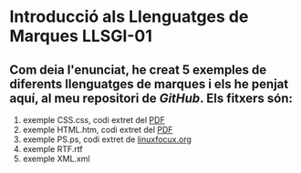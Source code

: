 # Introducció als Llenguatges de Marques LLSGI-01
Com deia l'enunciat, he creat 5 exemples de diferents __llenguatges de marques__ i els he penjat aquí, al meu repositori de **_GitHub_**.
Els fitxers són:
----

1. exemple CSS.css, codi extret del [PDF][pdf]
2. exemple HTML.htm, codi extret del [PDF][pdf]
3. exemple PS.ps, codi extret de [linuxfocux.org][linuxfocux.org]
4. exemple RTF.rtf
5. exemple XML.xml

[pdf]: http://fpadistancia.caib.es/pluginfile.php/295262/mod_resource/content/2/Llenguatges%20de%20Marques%20y%20Sistemes%20de%20Gesti%C3%B3%20de%20la%20Informaci%C3%B3%20%28Dist%C3%A0ncia%29.pdf

[linuxfocux.org]:http://www.linuxfocus.org/Castellano/May1998/article43.html
